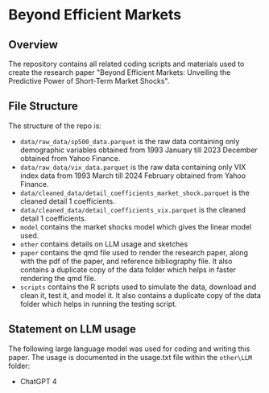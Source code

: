 # Beyond Efficient Markets

## Overview

The repository contains all related coding scripts and materials used to create the research paper "Beyond Efficient Markets: Unveiling the Predictive Power of Short-Term Market Shocks".

## File Structure

The structure of the repo is:

-   `data/raw_data/sp500_data.parquet` is the raw data containing only demographic variables obtained from 1993 January till 2023 December obtained from Yahoo Finance.
-   `data/raw_data/vix_data.parquet` is the raw data containing only VIX index data from 1993 March till 2024 February obtained from Yahoo Finance.
-   `data/cleaned_data/detail_coefficients_market_shock.parquet` is the cleaned detail 1 coefficients.
-   `data/cleaned_data/detail_coefficients_vix.parquet` is the cleaned detail 1 coefficients.
-   `model` contains the market shocks model which gives the linear model used. 
-   `other` contains details on LLM usage and sketches
-   `paper` contains the qmd file used to render the research paper, along with the pdf of the paper, and reference bibliography file. It also contains a duplicate copy of the data folder which helps in faster rendering the qmd file. 
-   `scripts` contains the R scripts used to simulate the data, download and clean it, test it, and model it. It also contains a duplicate copy of the data folder which helps in running the testing script.

## Statement on LLM usage

The following large language model was used for coding and writing this paper. The usage is documented in the usage.txt file within the `other\LLM` folder:

- ChatGPT 4

